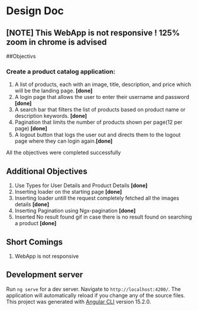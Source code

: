 # Design Doc 

## [NOTE] **This WebApp is not responsive ! 125% zoom in chrome is advised**

##Objectivs

### Create a product catalog application:

1. A list of products, each with an image, title, description, and price which will be the landing page. **[done]**
2. A login page that allows the user to enter their username and password **[done]**
3. A search bar that filters the list of products based on product name or description keywords. **[done]**
4. Pagination that limits the number of products shown per page(12 per page) **[done]**
5. A logout button that logs the user out and directs them to the logout page where they can login again.**[done]**

All the objectives were completed successfully 

## Additional Objectives 
1. Use Types for User Details and Product Details **[done]**
2. Inserting loader on the starting page **[done]**
3. Inserting loader untill the request completely fetched all the images details **[done]**
4. Inserting Pagination using Ngx-pagination **[done]**
5. Inserted No result found gif in case there is no result found on searching a product **[done]**



## Short Comings

1. WebApp is not responsive 

## Development server

Run `ng serve` for a dev server. Navigate to `http://localhost:4200/`. The application will automatically reload if you change any of the source files.
This project was generated with [Angular CLI](https://github.com/angular/angular-cli) version 15.2.0.
